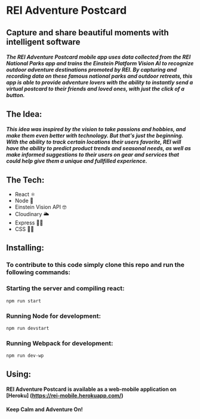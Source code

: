 # REI Adventure Postcard

## Capture and share beautiful moments with intelligent software

##### The REI Adventure Postcard mobile app uses data collected from the REI National Parks app and trains the Einstein Platform Vision AI to recognize outdoor adventure destinations promoted by REI. By capturing and recording data on these famous national parks and outdoor retreats, this app is able to provide adventure lovers with the ability to instantly send a virtual postcard to their friends and loved ones, with just the click of a button. 

## The Idea:

##### This idea was inspired by the vision to take passions and hobbies, and make them even better with technology. But that's just the beginning. With the ability to track certain locations their users favorite, REI will have the ability to predict product trends and seasonal needs, as well as make informed suggestions to their users on gear and services that could help give them a unique and fullfilled experience. 

## The Tech:

* React ⚛
* Node 📐
* Einstein Vision API 🤓
* Cloudinary 🌥
* Express 🏃🏻
* CSS 💅🏽

## Installing:

### To contribute to this code simply clone this repo and run the following commands:

### Starting the server and compiling react:
```git 
npm run start
```

### Running Node for development:
``` git
npm run devstart
```
### Running Webpack for development: 
```git
npm run dev-wp
```

## Using:

#### REI Adventure Postcard is available as a web-mobile application on [Heroku] (https://rei-mobile.herokuapp.com/) 

#### Keep Calm and Adventure On! 
